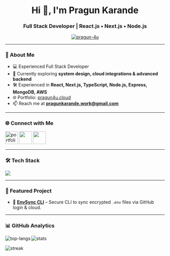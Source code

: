 <h1 align="center">Hi 👋, I'm Pragun Karande</h1>
<h3 align="center">Full Stack Developer | React.js • Next.js • Node.js</h3>

<p align="center">
  <a href="https://github.com/Pragun-4u">
    <img src="https://komarev.com/ghpvc/?username=pragun-4u&label=Profile%20views&color=0e75b6&style=flat" alt="pragun-4u" />
  </a>
</p>

---

### 🚀 About Me  

- 💻 Experienced Full Stack Developer   
- 🌱 Currently exploring **system design, cloud integrations & advanced backend**  
- 🛠️ Experienced in **React, Next.js, TypeScript, Node.js, Express, MongoDB, AWS**  
- 🌐 Portfolio: [pragun4u.cloud](https://pragun4u.cloud)  
- 📫 Reach me at **pragunkarande.work@gmail.com**  

---

### 🌐 Connect with Me  

<p align="left">
  <a href="https://pragun4u.cloud" target="blank"><img src="https://portfolio.pragun4u.cloud/Pragunlogo.svg" height="40" alt="portfolio"/></a>
  <a href="https://twitter.com/pragunxo" target="blank"><img src="https://skillicons.dev/icons?i=twitter" height="40"/></a>
  <a href="https://www.linkedin.com/in/pragun-karande-321b27241/" target="blank"><img src="https://skillicons.dev/icons?i=linkedin" height="40"/></a>
</p>

---

### 🛠️ Tech Stack  

<p align="left">
  <img src="https://skillicons.dev/icons?i=js,ts,react,nextjs,nodejs,express,mongodb,mysql,prisma,redux,tailwind,materialui,styledcomponents,git,github,postman,aws,firebase&perline=9" />
</p>

---

### 📂 Featured Project

- 🔹 **[EnvSync CLI](https://github.com/Pragun-4u/envsync)** – Secure CLI to sync encrypted `.env` files via GitHub login & cloud.  

---

### 📊 GitHub Analytics  

<p>
  <img align="left" src="https://github-readme-stats.vercel.app/api/top-langs?username=pragun-4u&show_icons=true&locale=en&layout=compact&theme=tokyonight" alt="top-langs" />
</p>

<p>
  <img align="center" src="https://github-readme-stats.vercel.app/api?username=pragun-4u&show_icons=true&locale=en&theme=tokyonight" alt="stats" />
</p>

<p>
  <img align="center" src="https://github-readme-streak-stats.herokuapp.com/?user=pragun-4u&theme=tokyonight" alt="streak" />
</p>

